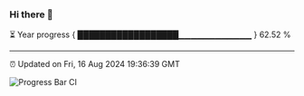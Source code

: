 ### Hi there 👋

⏳ Year progress { ██████████████████▁▁▁▁▁▁▁▁▁▁▁▁ } 62.52 %

---

⏰ Updated on Fri, 16 Aug 2024 19:36:39 GMT

![Progress Bar CI](https://github.com/IshwaranRudhara/GIT-ACTION/workflows/Progress%20Bar%20CI/badge.svg)
